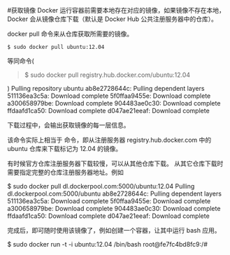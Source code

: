 #获取镜像
 Docker 运行容器前需要本地存在对应的镜像，如果镜像不存在本地，Docker 会从镜像仓库下载（默认是 Docker Hub 公共注册服务器中的仓库）。
 
 docker pull 命令来从仓库获取所需要的镜像。
 
    $ sudo docker pull ubuntu:12.04
等同命令(<blockquote>$ sudo docker pull registry.hub.docker.com/ubuntu:12.04</blockquote>)
Pulling repository ubuntu
ab8e2728644c: Pulling dependent layers
511136ea3c5a: Download complete
5f0ffaa9455e: Download complete
a300658979be: Download complete
904483ae0c30: Download complete
ffdaafd1ca50: Download complete
d047ae21eeaf: Download complete

下载过程中，会输出获取镜像的每一层信息。

该命令实际上相当于  命令，即从注册服务器 registry.hub.docker.com 中的 ubuntu 仓库来下载标记为 12.04 的镜像。

有时候官方仓库注册服务器下载较慢，可以从其他仓库下载。 从其它仓库下载时需要指定完整的仓库注册服务器地址。例如

$ sudo docker pull dl.dockerpool.com:5000/ubuntu:12.04
Pulling dl.dockerpool.com:5000/ubuntu
ab8e2728644c: Pulling dependent layers
511136ea3c5a: Download complete
5f0ffaa9455e: Download complete
a300658979be: Download complete
904483ae0c30: Download complete
ffdaafd1ca50: Download complete
d047ae21eeaf: Download complete

完成后，即可随时使用该镜像了，例如创建一个容器，让其中运行 bash 应用。

$ sudo docker run -t -i ubuntu:12.04 /bin/bash
root@fe7fc4bd8fc9:/#

